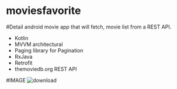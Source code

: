# moviesfavorite
#Detail
 android movie app that will fetch, movie list from a REST API.
- Kotlin
- MVVM architectural
- Paging library for Pagination
- RxJava
- Retrofit
- themoviedb.org REST API



#IMAGE
![download](https://user-images.githubusercontent.com/47485482/90603383-da6eac00-e218-11ea-8c04-e9fd7ee29592.png)


